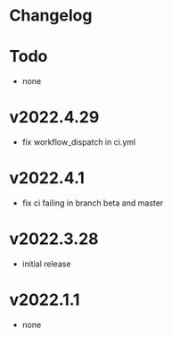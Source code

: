 # Changelog

# Todo
- none

# v2022.4.29
- fix workflow_dispatch in ci.yml

# v2022.4.1
- fix ci failing in branch beta and master

# v2022.3.28
- initial release

# v2022.1.1
- none
